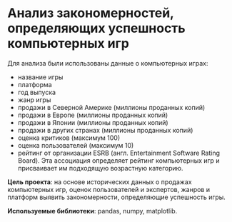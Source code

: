# Анализ закономерностей, определяющих успешность компьютерных игр

Для анализа были использованы данные о компьютерных играх: 

* название игры
* платформа
* год выпуска
* жанр игры
* продажи в Северной Америке (миллионы проданных копий)
* продажи в Европе (миллионы проданных копий)
* продажи в Японии (миллионы проданных копий)
* продажи в других странах (миллионы проданных копий)
* оценка критиков (максимум 100)
* оценка пользователей (максимум 10)
* рейтинг от организации ESRB (англ. Entertainment Software Rating Board). Эта ассоциация определяет рейтинг компьютерных игр и присваивает им подходящую возрастную категорию.

**Цель проекта**: на основе исторических данных о продажах компьютерных игр, оценок пользователей и экспертов, жанров и платформ выявить закономерности, определяющие успешность игры.

**Используемые библиотеки**: pandas, numpy, matplotlib.
